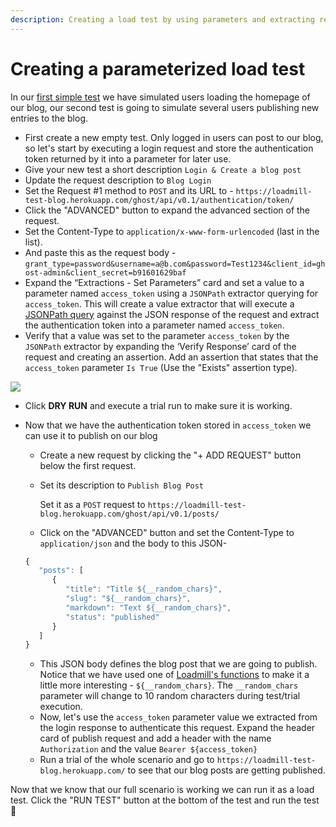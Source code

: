 ```yaml
---
description: Creating a load test by using parameters and extracting response values
---
```


# Creating a parameterized load test

In our [first simple test](https://docs.loadmill.com/load-testing/getting-started#creating-and-running-a-load-test-from-scratch-in-loadmill) we have simulated users loading the homepage of our blog, our second test is going to simulate several users publishing new entries to the blog.

* First create a new empty test. Only logged in users can post to our blog, so let's start by executing a login request and store the authentication token returned by it into a parameter for later use.
* Give your new test a short description `Login & Create a blog post`
* Update the request description to `Blog Login`
* Set the Request #1 method to `POST` and its URL to - `https://loadmill-test-blog.herokuapp.com/ghost/api/v0.1/authentication/token/`
* Click the "ADVANCED" button to expand the advanced section of the request.
* Set the Content-Type to `application/x-www-form-urlencoded` (last in the list).
* And paste this as the request body - `grant_type=password&username=a@b.com&password=Test1234&client_id=ghost-admin&client_secret=b91601629baf`
* Expand the “Extractions - Set Parameters” card and set a value to a parameter named `access_token` using a `JSONPath` extractor querying for `access_token`. This will create a value extractor that will execute a [JSONPath query](http://goessner.net/articles/JsonPath/) against the JSON response of the request and extract the authentication token into a parameter named `access_token`.
* Verify that a value was set to the parameter `access_token` by the `JSONPath` extractor by expanding the ‘Verify Response’ card of the request and creating an assertion. Add an assertion that states that the `access_token` parameter `Is True` (Use the "Exists" assertion type).

![](../../../.gitbook/assets/screen-shot-2020-12-01-at-11.52.39.png)

* Click **DRY RUN** and execute a trial run to make sure it is working.
*   Now that we have the authentication token stored in `access_token` we can use it to publish on our blog

    * Create a new request by clicking the "+ ADD REQUEST" button below the first request.
    *   Set its description to `Publish Blog Post`

        Set it as a `POST` request to `https://loadmill-test-blog.herokuapp.com/ghost/api/v0.1/posts/`
    * Click on the "ADVANCED" button and set the Content-Type to `application/json` and the body to this JSON-

    ```javascript
    {
       "posts": [
          {
             "title": "Title ${__random_chars}",
             "slug": "${__random_chars}",
             "markdown": "Text ${__random_chars}",
             "status": "published"
          }
       ]
    }
    ```

    * This JSON body defines the blog post that we are going to publish. Notice that we have used one of [Loadmill's functions](https://docs.loadmill.com/api-testing/test-suite-editor/parameters/functions) to make it a little more interesting - `${__random_chars}`. The `__random_chars` parameter will change to 10 random characters during test/trial execution.
    * Now, let's use the `access_token` parameter value we extracted from the login response to authenticate this request. Expand the header card of publish request and add a header with the name `Authorization` and the value `Bearer ${access_token}`
    * Run a trial of the whole scenario and go to `https://loadmill-test-blog.herokuapp.com/` to see that our blog posts are getting published.

Now that we know that our full scenario is working we can run it as a load test. Click the "RUN TEST" button at the bottom of the test and run the test 🎉
